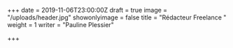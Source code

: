 +++
date = 2019-11-06T23:00:00Z
draft = true
image = "/uploads/header.jpg"
showonlyimage = false
title = "Rédacteur Freelance "
weight = 1
writer = "Pauline Plessier"

+++
